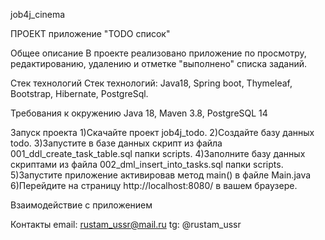 job4j_cinema

ПРОЕКТ приложение "TODO список"

Общее описание В проекте реализовано приложение по просмотру, редактированию, удалению и отметке "выполнено" списка
заданий.

Стек технологий Стек технологий: Java18, Spring boot, Thymeleaf, Bootstrap, Hibernate, PostgreSql.

Требования к окружению Java 18, Maven 3.8, PostgreSQL 14

Запуск проекта 1)Скачайте проект job4j_todo. 2)Создайте базу данных todo. 3)Запустите в базе данных скрипт из файла
001_ddl_create_task_table.sql папки scripts. 4)Заполните базу данных скриптами из файлa 002_dml_insert_into_tasks.sql папки
scripts. 5)Запустите приложение активировав метод main() в файле Main.java 6)Перейдите на
страницу http://localhost:8080/ в вашем браузере.

Взаимодействие с приложением

Контакты 
email: rustam_ussr@mail.ru 
tg: @rustam_ussr